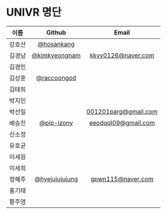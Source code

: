 # UNIVR 명단
| 이름 | Github | Email |
|:---:|:---:|:---:|
|강호산|[@hosankang](https://github.com/hosankang)||
|김경남|[@kimkyeongnam](https://github.com/kimkyeongnam)|kkyy0126@naver.com|
|김경민|||
|김상훈|[@raccoongod](https://github.com/raccoongod)|| 
|김태희|||
|박지민|||
|박선일||001201parg@gmail.com|
|배승진|[@pip-izony](https://github.com/pip-izony)|eeodqql09@gmail.com|
|신소정|||
|유호균|||
|이세원|||
|이세희|||
|정혜주|[@hyejujujujung](https://github.com/hyejujujujung)|gpwn115@naver.com|
|홍기태|||
|황주영|||
